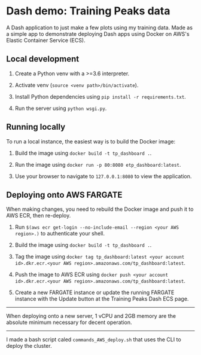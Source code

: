 # Dash demo: Training Peaks data

A Dash application to just make a few plots using my training data.
Made as a simple app to demonstrate deploying Dash apps using Docker on
AWS's Elastic Container Service (ECS).

## Local development

1. Create a Python venv with a >=3.6 interpreter.

2. Activate venv (`source <venv path>/bin/activate`).

3. Install Python dependencies using `pip install -r requirements.txt`.

4. Run the server using `python wsgi.py`.

## Running locally

To run a local instance, the easiest way is to build the Docker image:

1. Build the image using `docker build -t tp_dashboard .`.

2. Run the image using `docker run -p 80:8080 etp_dashboard:latest`.

3. Use your browser to navigate to `127.0.0.1:8080` to view the application.

## Deploying onto AWS FARGATE

When making changes, you need to rebuild the Docker image and push it to AWS
ECR, then re-deploy.

1. Run `$(aws ecr get-login --no-include-email --region <your AWS region>.)`
   to authenticate your shell.

2. Build the image using `docker build -t tp_dashboard .`.

3. Tag the image using `docker tag tp_dashboard:latest <your account id>.dkr.ecr.<your AWS region>.amazonaws.com/tp_dashboard:latest`.

4. Push the image to AWS ECR using `docker push <your account id>.dkr.ecr.<your AWS region>.amazonaws.com/tp_dashboard:latest`.

5. Create a new FARGATE instance or update the running FARGATE instance
   with the Update button at the Training Peaks Dash ECS page.

---

When deploying onto a new server, 1 vCPU and 2GB memory are the absolute
minimum necessary for decent operation.

---

I made a bash script caled `commands_AWS_deploy.sh` that uses the CLI to deploy the cluster.

